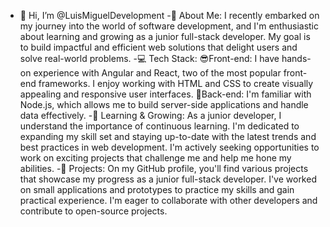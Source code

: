 - 👋 Hi, I’m @LuisMiguelDevelopment
-🚀 About Me:
  I recently embarked on my journey into the world of software development, and I'm enthusiastic about learning and growing as a junior
  full-stack developer. My goal is to build impactful and efficient web solutions that delight users and solve real-world problems.
-💻 Tech Stack:
   😎Front-end: I have hands-on experience with Angular and React, two of the most popular front-end frameworks. I enjoy working with HTML and CSS to create visually appealing and responsive user interfaces.
   🤩Back-end: I'm familiar with Node.js, which allows me to build server-side applications and handle data effectively.
-🌱 Learning & Growing:
  As a junior developer, I understand the importance of continuous learning. I'm dedicated to expanding my skill set and staying up-to-date with
  the latest trends and best practices in web development. I'm actively seeking opportunities to work on exciting projects that challenge me and help me hone my abilities.
-🔧 Projects:
  On my GitHub profile, you'll find various projects that showcase my progress as a junior full-stack developer. I've worked on small applications
  and prototypes to practice my skills and gain practical experience. I'm eager to collaborate with other developers and contribute to open-source projects.

